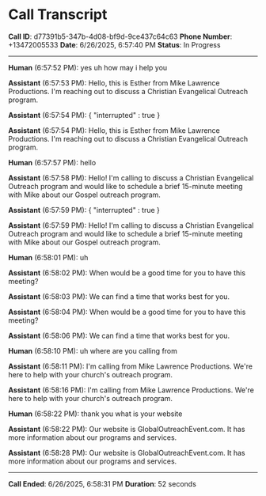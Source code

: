 # Call Transcript
**Call ID**: d77391b5-347b-4d08-bf9d-9ce437c64c63
**Phone Number**: +13472005533
**Date**: 6/26/2025, 6:57:40 PM
**Status**: In Progress

---

**Human** (6:57:52 PM): yes uh how may i help you

**Assistant** (6:57:53 PM): Hello, this is Esther from Mike Lawrence Productions. I'm reaching out to discuss a Christian Evangelical Outreach program.

**Assistant** (6:57:54 PM): { "interrupted" : true }

**Assistant** (6:57:54 PM): Hello, this is Esther from Mike Lawrence Productions. I'm reaching out to discuss a Christian Evangelical Outreach program.

**Human** (6:57:57 PM): hello

**Assistant** (6:57:58 PM): Hello! I'm calling to discuss a Christian Evangelical Outreach program and would like to schedule a brief 15-minute meeting with Mike about our Gospel outreach program.

**Assistant** (6:57:59 PM): { "interrupted" : true }

**Assistant** (6:57:59 PM): Hello! I'm calling to discuss a Christian Evangelical Outreach program and would like to schedule a brief 15-minute meeting with Mike about our Gospel outreach program.

**Human** (6:58:01 PM): uh

**Assistant** (6:58:02 PM): When would be a good time for you to have this meeting?

**Assistant** (6:58:03 PM):   We can find a time that works best for you.

**Assistant** (6:58:04 PM): When would be a good time for you to have this meeting?

**Assistant** (6:58:06 PM):   We can find a time that works best for you.

**Human** (6:58:10 PM): uh where are you calling from

**Assistant** (6:58:11 PM): I'm calling from Mike Lawrence Productions. We're here to help with your church's outreach program.

**Assistant** (6:58:16 PM): I'm calling from Mike Lawrence Productions. We're here to help with your church's outreach program.

**Human** (6:58:22 PM): thank you what is your website

**Assistant** (6:58:22 PM): Our website is GlobalOutreachEvent.com. It has more information about our programs and services.

**Assistant** (6:58:28 PM): Our website is GlobalOutreachEvent.com. It has more information about our programs and services.


---

**Call Ended**: 6/26/2025, 6:58:31 PM
**Duration**: 52 seconds
